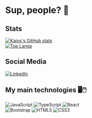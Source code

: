 # Sup, people? 👋

## Stats

[![Kaios's GitHub stats](https://github-readme-stats.vercel.app/api?username=kaiohenrikk&show_icons=true&count_private=true&theme=synthwave)](https://github.com/anuraghazra/github-readme-stats)<br />
[![Top Langs](https://github-readme-stats.vercel.app/api/top-langs/?username=kaiohenrikk&layout=compact&count_private=true)](https://github.com/anuraghazra/github-readme-stats)

## Social Media
[![LinkedIn](https://img.shields.io/badge/linkedin-%230077B5.svg?style=for-the-badge&logo=linkedin&logoColor=white)](https://www.linkedin.com/in/kaiohenrikk/)

## My main technologies 🖥️🖱️
![JavaScript](https://img.shields.io/badge/javascript-%23323330.svg?style=for-the-badge&logo=javascript&logoColor=%23F7DF1E)
![TypeScript](https://img.shields.io/badge/typescript-%23007ACC.svg?style=for-the-badge&logo=typescript&logoColor=white)
![React](https://img.shields.io/badge/react-%2320232a.svg?style=for-the-badge&logo=react&logoColor=%2361DAFB)<br />
![Bootstrap](https://img.shields.io/badge/bootstrap-%23563D7C.svg?style=for-the-badge&logo=bootstrap&logoColor=white)
![HTML5](https://img.shields.io/badge/html5-%23E34F26.svg?style=for-the-badge&logo=html5&logoColor=white)
![CSS3](https://img.shields.io/badge/css3-%231572B6.svg?style=for-the-badge&logo=css3&logoColor=white)


